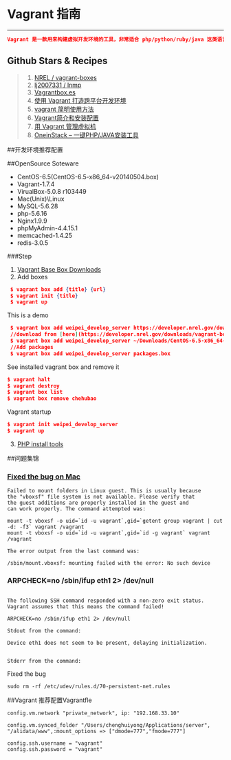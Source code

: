 # Vagrant 指南

---

```json
Vagrant 是一款用来构建虚拟开发环境的工具，非常适合 php/python/ruby/java 这类语言开发 web 应用，“代码在我机子上运行没有问题”这种说辞将成为历史。
```


## Github Stars & Recipes

> 1. [NREL / vagrant-boxes](https://github.com/NREL/vagrant-boxes)
> 2. [lj2007331 / lnmp](https://github.com/lj2007331/lnmp)
> 3. [Vagrantbox.es](http://www.vagrantbox.es/)
> 4. [使用 Vagrant 打造跨平台开发环境](http://segmentfault.com/a/1190000000264347)
> 5. [vagrant 简明使用方法](http://my.oschina.net/guanyue/blog/390287)
> 6. [Vagrant简介和安装配置](http://rmingwang.com/vagrant-commands-and-config.html)
> 7. [用 Vagrant 管理虚拟机](http://ninghao.net/blog/2077)
> 8. [OneinStack – 一键PHP/JAVA安装工具](http://oneinstack.com/)

##开发环境推荐配置

##OpenSource Soteware

+ CentOS-6.5(CentOS-6.5-x86_64-v20140504.box)
+ Vagrant-1.7.4
+ VirualBox-5.0.8 r103449
+ Mac(Unix)\Linux
+ MySQL-5.6.28
+ php-5.6.16
+ Nginx1.9.9
+ phpMyAdmin-4.4.15.1
+ memcached-1.4.25
+ redis-3.0.5

###Step

1. [Vagrant Base Box Downloads](http://nrel.github.io/vagrant-boxes/)
2. Add boxes
```json
 $ vagrant box add {title} {url}
 $ vagrant init {title}
 $ vagrant up
```
This is a demo
```json
 $ vagrant box add weipei_develop_server https://developer.nrel.gov/downloads/vagrant-boxes/CentOS-6.7-x86_64-v20151108.box
 //download from [here](https://developer.nrel.gov/downloads/vagrant-boxes/CentOS-6.7-x86_64-v20151108.box)
 $ vagrant box add weipei_develop_server ~/Downloads/CentOS-6.5-x86_64-v20140504.box
 //Add packages
 $ vagrant box add weipei_develop_server packages.box
```
See installed vagrant box and remove it
```json
$ vagrant halt
$ vagrant destroy
$ vagrant box list
$ vagrant box remove chehubao
```
Vagrant startup
```json
$ vagrant init weipei_develop_server
$ vagrant up
```



3. [PHP install tools](http://oneinstack.com/)








##问题集锦

### [Fixed the bug on Mac](http://stackoverflow.com/questions/22717428/vagrant-error-failed-to-mount-folders-in-linux-guest)

```
Failed to mount folders in Linux guest. This is usually because
the "vboxsf" file system is not available. Please verify that
the guest additions are properly installed in the guest and
can work properly. The command attempted was:

mount -t vboxsf -o uid=`id -u vagrant`,gid=`getent group vagrant | cut -d: -f3` vagrant /vagrant
mount -t vboxsf -o uid=`id -u vagrant`,gid=`id -g vagrant` vagrant /vagrant

The error output from the last command was:

/sbin/mount.vboxsf: mounting failed with the error: No such device

```

### ARPCHECK=no /sbin/ifup eth1 2> /dev/null
```

The following SSH command responded with a non-zero exit status.
Vagrant assumes that this means the command failed!

ARPCHECK=no /sbin/ifup eth1 2> /dev/null

Stdout from the command:

Device eth1 does not seem to be present, delaying initialization.


Stderr from the command:
```
Fixed the bug
```
sudo rm -rf /etc/udev/rules.d/70-persistent-net.rules
```


##Vagrant 推荐配置Vagrantfle

```
config.vm.network "private_network", ip: "192.168.33.10"

config.vm.synced_folder "/Users/chenghuiyong/Applications/server", "/alidata/www",:mount_options => ["dmode=777","fmode=777"]

config.ssh.username = "vagrant"
config.ssh.password = "vagrant"
```
